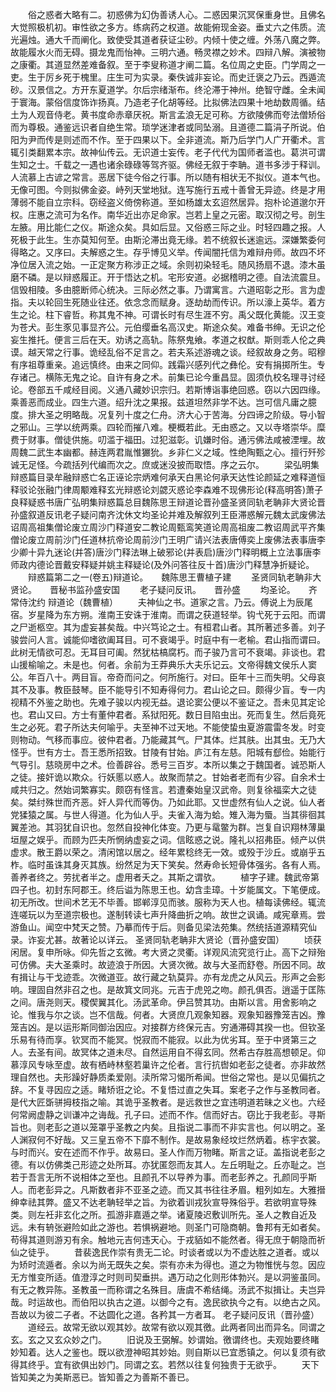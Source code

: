 <!-- { "loadSidebar": true } -->
　　俗之惑者大略有二。初惑佛为幻伪善诱人心。二惑因果沉冥保重身世。且佛名大觉照极机初。审性欲之多方。练病药之权道。故能俯现金姿。垂丈六之伟质。流光遍烛。通大千而阐化。致使受其道者获证尘砂。内倾十使之缠。外荡八魔之弊。故能履水火而无碍。摄龙鬼而怡神。三明六通。畅灵襟之妙术。四辩八解。演被物之康衢。其道显然差难备叙。至于李叟称道才阐二篇。名位周之史臣。门学周之一吏。生于厉乡死于槐里。庄生可为实录。秦佚诚非妄论。而史迁褒之乃云。西遁流砂。汉景信之。方开东夏道学。尔后宗绪渐布。终沦滞于神州。绝智守雌。全未闻于寰海。蒙俗信度饰诈扬真。乃造老子化胡等经。比拟佛法四果十地劫数周循。结土为人观音侍老。黄书度命赤章厌祝。斯言孟浪无足可称。方欲陵佛而夸法僧矫俗而为尊极。通鉴远识者自绝生常。琐学迷津者或同坠溺。且道德二篇涓子所说。伯阳为尹而传是则述而不作。至于四果以下。全非道流。斯乃后学门人广开衢术。言辄引类翻累本宗。故神仙传云。无识道士妄传。老子代代为国师者滥也。葛洪可谓生知之士。千载之一遇也诸余碌碌等驾齐驱。佛经无叙于李聃。道书多涉于释训。人流慕上古谚之常言。恶居下徒今俗之行事。所以随有相状无不拟仪。道本气也。无像可图。今则拟佛金姿。峙列天堂地狱。连写施行五戒十善曾无异迹。终是才用薄弱不能自立宗科。窃经盗义倚傍称道。至如杨雄太玄迢然居异。抱朴论道邈尔开权。庄惠之流可为名作。南华近出亦足命家。岂若上皇之元密。取汉彻之号。剖生左腋。用比能仁之仪。斯途众矣。具如后显。又俗惑三际之业。时轻四趣之报。人死极于此生。生亦莫知何至。由斯沦滞出竟无缘。若不统叙长迷逾远。深嫌繁委何得略之。又序曰。夫解惑之生。存乎博见义举。传闻闇托信为难辩舟师。故四不坏净位居入流之始。一正定聚方称涉正之域。余则初染轻毛。随风扬扇不退。漆木虽磨不磷。是以辩惑履正。开于悟达之机。宅形安道。必据稽明之德。自法流震旦。信毁相陵。多由臆断师心统决。三际必然之事。乃谓寓言。六道昭彰之形。言为虚指。夫以轮回生死随业往还。依念念而赋身。逐劫劫而传识。所以濠上英华。着方生之论。柱下睿哲。称其鬼不神。可谓长时有尽生涯不穷。禹父既化黄能。汉王变为苍犬。彭生豕见事显齐公。元伯缨垂名高汉史。斯途众矣。难备书绅。无识之伦妄生推托。便言三后在天。劝诱之高轨。陈祭鬼飨。孝道之权猷。斯则乖人伦之典谟。越天常之行事。诡经乱俗不足言之。若夫系述游魂之谈。经叙故身之务。昭穆有序祖尊重亲。追远慎终。由来之同仰。践霜兴感列代之彝伦。安有捐掷所生。专存诸己。横陈无鬼之论。自许有身之术。前集已论今重昌显。固须仇校名理寻讨经论。卷部五千咸经目阅。义通八藏妙识宗归。若斯博诣事绝回惑。窃以六因四缘。乘善恶而成业。四生六道。绍升沈之果报。兹道坦然非学不达。岂可信凡庸之臆度。排大圣之明略哉。况复列十度之仁舟。济大心于苦海。分四谛之阶级。导小智之邪山。三学以统两乘。四轮而摧八难。梗概若此。无由惑之。又以寺塔崇华。糜费于财事。僧徒供施。叨滥于福田。过犯滋彰。讥嫌时俗。通污佛法咸被湮埋。故周魏二武生本幽都。赫连两君胤惟玁狁。乡非仁义之域。性绝陶甄之心。擅行歼殄诚无足怪。今疏括列代编而次之。庶或迷没披而取悟。序之云尔。
　　梁弘明集辩惑篇目录牟融辩惑亡名正诬论宗炳难何承天白黑论何承天达性论颜延之难释道恒释驳论张融门律周颙难释玄光辩惑论刘勰灭惑论李森难不现佛形论(释高明答)萧子良释疑惑书唐广弘明集辩惑篇总目魏陈思王辩道论晋孙盛圣贤同轨老聃非大贤论晋孙盛叙道反讯老子疑问南齐沈休文均圣论并难及解叙列王臣滞惑解元魏太武废佛法诏周高祖集僧论废立周沙门释道安二教论周甄鸾笑道论周高祖废二教诏周武平齐集僧论废立周前沙门任道林抗帝论周前沙门王明广请兴法表唐傅奕上废佛法表事唐李少卿十异九迷论(并答)唐沙门释法琳上破邪论(并表启)唐沙门释明概上立法事唐李师政内德论晋戴安释疑并姚主释疑论(及外问答往反十首)唐沙门释慧净折疑论。
　　辩惑篇第二之一(卷五)辩道论。　　魏陈思王曹植子建
　　圣贤同轨老聃非大贤论。　　晋秘书监孙盛安国
　　老子疑问反讯。　　晋孙盛
　　均圣论。　　齐常侍沈约
辩道论（魏曹植）
　　夫神仙之书。道家之言。乃云。傅说上为辰尾宿。岁星降为东方朔。淮南王安诛于淮南。而谓之获道轻举。钩弋死于云阳。而谓之尸逝柩空。其为虚妄甚矣哉。中兴笃论之士。有桓君山者。其所著述多善。刘子骏尝问人言。诚能仰嗜欲阖耳目。可不衰竭乎。时庭中有一老榆。君山指而谓曰。此树无情欲可忍。无耳目可阖。然犹枯槁腐朽。而子骏乃言可不衰竭。非谈也。君山援榆喻之。未是也。何者。余前为王莽典乐大夫乐记云。文帝得魏文侯乐人窦公。年百八十。两目盲。帝奇而问之。何所施行。对曰。臣年十三而失明。父母哀其不及事。教臣鼓琴。臣不能导引不知寿得何力。君山论之曰。颇得少盲。专一内视精不外鉴之助也。先难子骏以内视无益。退论窦公便以不鉴证之。吾未见其定论也。君山又曰。方士有董仲君者。系狱阳死。数日目陷虫出。死而复生。然后竟死生之必死。君子所达夫何喻乎。夫至神不过天地。不能使蛰虫夏游震雷冬发。时变则物动。气移而事应。彼仲君者。乃能藏其气。尸其体。烂其肤。出其虫。无乃大怪乎。世有方士。吾王悉所招致。甘陵有甘始。庐江有左慈。阳城有郄俭。始能行气导引。慈晓房中之术。俭善辟谷。悉号三百岁。本所以集之于魏国者。诚恐斯人之徒。接奸诡以欺众。行妖慝以惑人。故聚而禁之。甘始者老而有少容。自余术士咸共归之。然始词繁寡实。颇窃有怪言。若遭秦始皇汉武帝。则复徐福栾大之徒矣。桀纣殊世而齐恶。奸人异代而等伪。乃如此耶。又世虚然有仙人之说。仙人者党猱猿之属。与世人得道。化为仙人乎。夫雀入海为蛤。雉入海为蜃。当其徘徊其翼差池。其羽犹自识也。忽然自投神化体变。乃更与鼋鳖为群。岂复自识翔林薄巢垣屋之娱乎。而顾为匹夫所惘纳虚妄之词。信眩惑之说。隆礼以招弗臣。倾产以供虚求。散王爵以荣之。清闲馆以居之。经年累稔终无一效。或殁于沙丘。或崩乎五柞。临时虽诛其身灭其族。纷然足为天下笑矣。然寿命长短骨体强劣。各有人焉。善养者终之。劳扰者半之。虚用者夭之。其斯之谓欤。
　　植字子建。魏武帝第四子也。初封东阿郡王。终后谥为陈思王也。幼含圭璋。十岁能属文。下笔便成。初无所改。世间术艺无不毕善。邯郸淳见而骇。服称为天人也。植每读佛经。辄流连嗟玩以为至道宗极也。遂制转读七声升降曲折之响。故世之讽诵。咸宪章焉。尝游鱼山。闻空中梵天之赞。乃摹而传于后。则备见梁法苑集。然统括道源精究仙录。诈妄尤甚。故著论以详云。
圣贤同轨老聃非大贤论（晋孙盛安国）
　　顷获闲居。复申所咏。仰先哲之玄微。考大贤之灵衢。详观风流究览行止。高下之辩殆可仿佛。夫大圣乘时。故迹浪于所因。大贤次微。故与大圣而舒卷。所因不同。故有揖让与干戈迹乖。次微道亚。故行藏之轨莫异。亦有龙虎之从风云。形声之会影响。理固自然非召之也。是故箕文同兆。元吉于虎兕之吻。颜孔俱否。逍遥于匡陈之间。唐尧则天。稷偰翼其化。汤武革命。伊吕赞其功。由斯以言。用舍影响之论。惟我与尔之谈。岂不信哉。何者。大贤庶几观象知器。观象知器豫笼吉凶。豫笼吉凶。是以运形斯同御治因应。对接群方终保元吉。穷通滞碍其揆一也。但钦圣乐易有待而享。钦冥而不能冥。悦寂而不能寂。以此为优劣耳。至于中贤第三之人。去圣有间。故冥体之道未尽。自然运用自不得玄同。然希古存胜高想顿足。仰慕淳风专咏至虚。故有栖峙林壑若巢许之伦者。言行抗辔如老彭之徒者。亦非故然理自然也。夫形躁好静质柔爱刚。渎所常习愒所希闻。世俗之常也。是以见偏抗之辞。不复寻因应之适。睹矫诳之论。不复悟过直之失耳。案老子之作与圣教同者。是代大匠斲骈拇枝指之喻。其诡乎圣教者。是远救世之宜违明道若昧之义也。六经何常阙虚静之训谦冲之诲哉。孔子曰。述而不作。信而好古。窃比于我老彭。寻斯旨也。则老彭之道以笼罩乎圣教之内矣。且指说二事而不非实言也。何以明之。圣人渊寂何不好哉。又三皇五帝不下靡不制作。是故易象经坟烂然炳着。栋宇衣裳。与时而兴。安在述而不作乎。故易曰。圣人作而万物睹。斯言之证。盖指说老彭之德。有以仿佛类己形迹之处所耳。亦犹匿怨而友其人。左丘明耻之。丘亦耻之。岂若于吾言无所不说相体之至也。且颜孔不以导养为事。而老彭养之。孔颜同乎斯人。而老彭异之。凡斯数者非不亚圣之迹。而又其书往往矛眉。粗列如左。大雅搢绅幸祛其弊。盛又不达老聃轻举之旨。为欲着训戎狄宣导殊俗乎。若欲明宣导殊类。则左衽非玄化之所。孤游非嘉遁之举。诸夏陵迟敷训所先。圣人之教自近及远。未有辀张避险如此之游也。若惧祸避地。则圣门可隐商朝。鲁邦有无如者矣。苟得其道则游刃有余。触地元吉何违天心。于戎貊如不能然者。得无庶于朝隐而祈仙之徒乎。
　　昔裴逸民作崇有贵无二论。时谈者或以为不虚达胜之道者。或以为矫时流遁者。余以为尚无既失之矣。崇有亦未为得也。道之为物惟恍与忽。因应无方惟变所适。值澄淳之时则司契垂拱。遇万动之化则形体勃兴。是以洞鉴虽同。有无之教异陈。圣教虽一而称谓之名殊目。唐虞不希结绳。汤武不拟揖让。夫岂异哉。时运故也。而伯阳以执古之道。以御今之有。逸民欲执今之有。以绝古之风。吾故以为彼二子者。不达圆化之道。各矜其一方者耳。
老子疑问反讯（晋孙盛）
　　道经云。故常无欲以观其妙。故常有欲以观其徼。此两者同出而异名。同谓之玄。玄之又玄众妙之门。
　　旧说及王弼解。妙谓始。徼谓终也。夫观始要终睹妙知着。达人之鉴也。既以欲澄神昭其妙始。则自斯以已宜悉镇之。何以复须有欲得其终乎。宜有欲俱出妙门。同谓之玄。若然以往复何独贵于无欲乎。
　　天下皆知美之为美斯恶已。皆知善之为善斯不善已。

